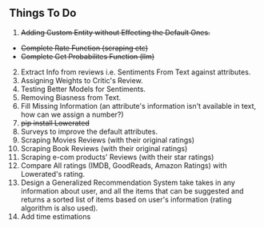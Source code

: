 ## Things To Do

1. ~~Adding Custom Entity without Effecting the Default Ones.~~

- ~~Complete Rate Function (scraping etc)~~
- ~~Complete Get Probabilites Function (llm)~~

2. Extract Info from reviews i.e. Sentiments From Text against attributes.
3. Assigning Weights to Critic's Review.
4. Testing Better Models for Sentiments.
5. Removing Biasness from Text.
6. Fill Missing Information (an attribute's information isn't available in text, how can we assign a number?)
7. ~~pip install Lowerated~~
8. Surveys to improve the default attributes.
9. Scraping Movies Reviews (with their original ratings)
10. Scraping Book Reviews (with their original ratings)
11. Scraping e-com products' Reviews (with their star ratings)
12. Compare All ratings (IMDB, GoodReads, Amazon Ratings) with Lowerated's rating.
13. Design a Generalized Recommendation System take takes in any information about user, and all the items that can be suggested and returns a sorted list of items based on user's information (rating algorithm is also used).
14. Add time estimations
